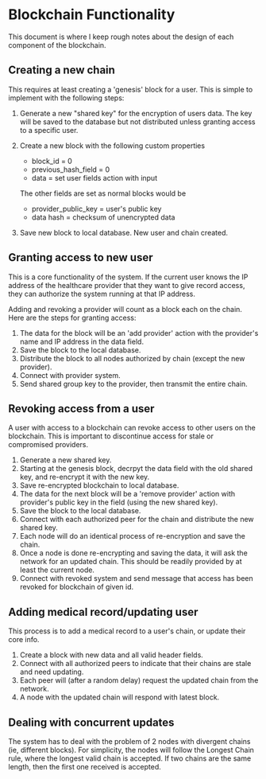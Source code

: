 # Blockchain Functionality
This document is where I keep rough notes about the design of each component of the blockchain.

## Creating a new chain
This requires at least creating a 'genesis' block for a user.  This is simple to implement with the following steps:
1. Generate a new "shared key" for the encryption of users data. The key will be saved to the database but not distributed unless granting access to a specific user.

2. Create a new block with the following custom properties
    - block_id = 0
    - previous_hash_field = 0
    - data = set user fields action with input

    The other fields are set as normal blocks would be
    - provider_public_key = user's public key
    - data hash = checksum of unencrypted data

3. Save new block to local database. New user and chain created.

## Granting access to new user
This is a core functionality of the system.  If the current user knows the IP address of the healthcare provider that they want to give record access, they can authorize the system running at that IP address.

Adding and revoking a provider will count as a block each on the chain.  Here are the steps for granting access:
1. The data for the block will be an 'add provider' action with the provider's name and IP address in the data field.
2. Save the block to the local database.
3. Distribute the block to all nodes authorized by chain (except the new provider).
4. Connect with provider system.
5. Send shared group key to the provider, then transmit the entire chain.

## Revoking access from a user
A user with access to a blockchain can revoke access to other users on the blockchain. This is important to discontinue access for stale or compromised providers.

1. Generate a new shared key.
2. Starting at the genesis block, decrpyt the data field with the old shared key, and re-encrypt it with the new key.
3. Save re-encrypted blockchain to local database.
4. The data for the next block will be a 'remove provider' action with provider's public key in the field (using the new shared key).
5. Save the block to the local database.
6. Connect with each authorized peer for the chain and distribute the new shared key.
7. Each node will do an identical process of re-encryption and save the chain.
8. Once a node is done re-encrypting and saving the data, it will ask the network for an updated chain. This should be readily provided by at least the current node.
9. Connect with revoked system and send message that access has been revoked for blockchain of given id.

## Adding medical record/updating user
This process is to add a medical record to a user's chain, or update their core info.

1. Create a block with new data and all valid header fields.
2. Connect with all authorized peers to indicate that their chains are stale and need updating.
3. Each peer will (after a random delay) request the updated chain from the network.
4. A node with the updated chain will respond with latest block.

## Dealing with concurrent updates
The system has to deal with the problem of 2 nodes with divergent chains (ie, different blocks).  For simplicity, the nodes will follow the Longest Chain rule, where the longest valid chain is accepted.  If two chains are the same length, then the first one received is accepted.